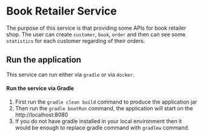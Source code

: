 # Book Retailer Service

The purpose of this service is that providing some APIs for book retailer shop. The user can create `customer`,
`book`, `order` and then can see some `statistics` for each customer regarding of their orders.

## Run the application

This service can run either via `gradle` or via `docker`.

#### Run the service via Gradle

1. First run the `gradle clean build` command to produce the application jar
2. Then run the `gradle bootRun` command, the application will start on the http://localhost:8080
3. If you do not have gradle installed in your local environment then it would be enough to replace gradle command with `gradlew` command.

